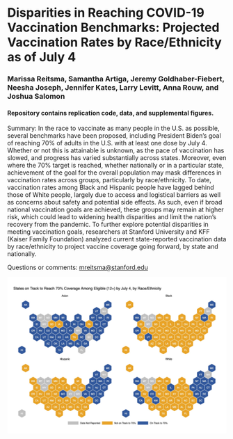 # Disparities in Reaching COVID-19 Vaccination Benchmarks: Projected Vaccination Rates by Race/Ethnicity as of July 4


### Marissa Reitsma, Samantha Artiga, Jeremy Goldhaber-Fiebert, Neesha Joseph, Jennifer Kates, Larry Levitt, Anna Rouw, and Joshua Salomon

#### Repository contains replication code, data, and supplemental figures.

Summary: In the race to vaccinate as many people in the U.S. as possible, several benchmarks have been proposed, including President Biden’s goal of reaching 70% of adults in the U.S. with at least one dose by July 4. Whether or not this is attainable is unknown, as the pace of vaccination has slowed, and progress has varied substantially across states. Moreover, even where the 70% target is reached, whether nationally or in a particular state, achievement of the goal for the overall population may mask differences in vaccination rates across groups, particularly by race/ethnicity. To date, vaccination rates among Black and Hispanic people have lagged behind those of White people, largely due to access and logistical barriers as well as concerns about safety and potential side effects. As such, even if broad national vaccination goals are achieved, these groups may remain at higher risk, which could lead to widening health disparities and limit the nation’s recovery from the pandemic. To further explore potential disparities in meeting vaccination goals, researchers at Stanford University and KFF (Kaiser Family Foundation) analyzed current state-reported vaccination data by race/ethnicity to project vaccine coverage going forward, by state and nationally. 

Questions or comments: mreitsma@stanford.edu

![States on Track to Reach 70% Coverage Among Eligible (12+) by July 4, by Race/Ethnicity](https://github.com/SC-COSMO/covid_vaccination_coverage_disparities/blob/main/figures/hex_maps_binary.jpg)
